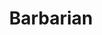 ---
title: "Barbarian"
year: 2022
rating: 4
stars: "★★★★"
rewatched: false
permalink: "barbarian-2022"
watched_on: 2022-10-29
---